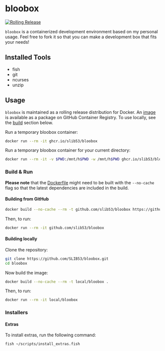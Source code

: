 # bloobox

[![Rolling Release](https://github.com/SLIB53/bloobox/actions/workflows/rolling-release.yaml/badge.svg)](https://github.com/SLIB53/bloobox/actions/workflows/rolling-release.yaml)

`bloobox` is a containerized development environment based on my personal usage.
Feel free to fork it so that you can make a development box that fits your
needs!

## Installed Tools

- fish
- git
- ncurses
- unzip

## Usage

`bloobox` is maintained as a rolling release distribution for Docker. An [image](https://github.com/SLIB53/bloobox/pkgs/container/bloobox)
is available as a package on GitHub Container Registry.
To use locally, see the [build](#build) section below.

Run a temporary bloobox container:

```sh
docker run --rm -it ghcr.io/slib53/bloobox
```

Run a temporary bloobox container for your current directory:

```sh
docker run --rm -it -v $PWD:/mnt/h$PWD -w /mnt/h$PWD ghcr.io/slib53/bloobox
```

### Build & Run

**Please note** that the [Dockerfile](Dockerfile) might need to be built with
the `--no-cache` flag so that the latest dependencies are included in the build.

#### Building from GitHub

```sh
docker build --no-cache --rm -t github.com/slib53/bloobox https://github.com/SLIB53/bloobox.git#main
```

Then, to run:

```sh
docker run --rm -it github.com/slib53/bloobox
```

#### Building locally

Clone the repository:

```sh
git clone https://github.com/SLIB53/bloobox.git
cd bloobox
```

Now build the image:

```sh
docker build --no-cache --rm -t local/bloobox .
```

Then, to run:

```sh
docker run --rm -it local/bloobox
```

### Installers

#### Extras

To install extras, run the following command:

```sh
fish ~/scripts/install_extras.fish
```
